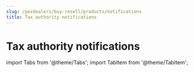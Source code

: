 ```yaml
---
slug: /posdealers/buy-resell/products/notifications
title: Tax authority notifications
---
```


# Tax authority notifications

import Tabs from '@theme/Tabs';
import TabItem from '@theme/TabItem';

<!-- 

import SigningAT from '../_markets/at/buy-resell/products/_signing.mdx';
import SigningFR from '../_markets/fr/buy-resell/products/_signing.mdx';
import SigningDE from '../_markets/de/buy-resell/products/_signing.mdx';
<Tabs groupId="market">

  <TabItem value="AT" label="Austria">
    <SigningAT />
  </TabItem>

  <TabItem value="FR" label="France">
    <SigningFR />
  </TabItem>

  <TabItem value="DE" label="Germany">
    <SigningDE />
  </TabItem>

</Tabs>
<br /> -->